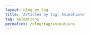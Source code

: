 ```yaml
---
layout: blog_by_tag
title: 'Articles by tag: Animations'
tag: animations
permalink: /blog/tag/animations
---
```

